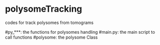 # polysomeTracking
 codes for track polysomes from tomograms


#py_***: the functions for polysomes handling 
#main.py: the main script to call functions
#polysome: the polysome Class 